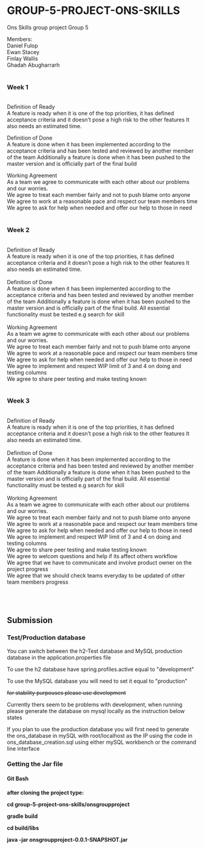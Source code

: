 # GROUP-5-PROJECT-ONS-SKILLS

Ons Skills group project
Group 5

Members:
<br>
Daniel Fulop
<br>
Ewan Stacey
<br>
Finlay Wallis
<br>
Ghadah Abugharrarh
<br>
<br>
<h3>Week 1</h3>
<br>
Definition of Ready<br>
A feature is ready when it is one of the top priorities, it has defined acceptance criteria and it doesn’t pose a high risk to the other features
It also needs an estimated time.<br>

Definition of Done<br>
A feature is done when it has been implemented according to the acceptance criteria and has been tested and reviewed by another member of the team
Additionally a feature is done when it has been pushed to the master version and is officially part of the final build
<br>

Working Agreement
<br>
As a team we agree to communicate with each other about our problems and our worries.<br>
We agree to treat each member fairly and not to push blame onto anyone<br>
We agree to work at a reasonable pace and respect our team members time<br>
We agree to ask for help when needed and offer our help to those in need<br>
<br>

<h3>Week 2</h3>

<br>
Definition of Ready
<br>
A feature is ready when it is one of the top priorities, it has defined acceptance criteria and it doesn’t pose a high risk to the other features
It also needs an estimated time.
<br>

<br>
Definition of Done 
<br>
A feature is done when it has been implemented according to the acceptance criteria and has been tested and reviewed by another member of the team
Additionally a feature is done when it has been pushed to the master version and is officially part of the final build. All essential functionality must be tested e.g search for skill
<br>

<br>
Working Agreement
<br>
As a team we agree to communicate with each other about our problems and our worries.<br>
We agree to treat each member fairly and not to push blame onto anyone<br>
We agree to work at a reasonable pace and respect our team members time<br>
We agree to ask for help when needed and offer our help to those in need<br>
We agree to implement and respect WIP limit of 3 and 4 on doing and testing columns<br>
We agree to share peer testing and make testing known<br>


<br>

<h3>Week 3</h3>

<br>
Definition of Ready
<br>
A feature is ready when it is one of the top priorities, it has defined acceptance criteria and it doesn’t pose a high risk to the other features
It also needs an estimated time.
<br>

<br>
Definition of Done 
<br>
A feature is done when it has been implemented according to the acceptance criteria and has been tested and reviewed by another member of the team
Additionally a feature is done when it has been pushed to the master version and is officially part of the final build. All essential functionality must be tested e.g search for skill
<br>

<br>
Working Agreement
<br>
As a team we agree to communicate with each other about our problems and our worries.<br>
We agree to treat each member fairly and not to push blame onto anyone<br>
We agree to work at a reasonable pace and respect our team members time<br>
We agree to ask for help when needed and offer our help to those in need<br>
We agree to implement and respect WIP limit of 3 and 4 on doing and testing columns<br>
We agree to share peer testing and make testing known<br>
We agree to welcom questions and help if its affect others workflow <br>
We agree that we have to communicate and involve product owner on the project progress <br>
We agree that we should check teams everyday to be updated of other team members progress<br>

<br>
<br>
<br>

<h2>Submission</h2>
<h3>Test/Production database</h3>
<p>You can switch between the h2-Test database and MySQL production database in the application.properties file</p>
<p>To use the h2 database have spring.profiles.active equal to "development"</p>
<p>To use the MySQL database you will need to set it equal to "production"</p>
<p><strike>for stability purpouses please use development</strike></p>
<p>Currently thers seem to be problems with development, when running please generate the database on mysql locally as the instruction below states</p>
<p>If you plan to use the production database you will first need to generate the ons_database in mySQL with root/localhost as the IP using the code in ons_database_creation.sql using either mySQL workbench or the command line interface</p>

<h3>Getting the Jar file</h3>
<h4>Git Bash<h4>
<p>after cloning the project type:</p>
<p>cd group-5-project-ons-skills/onsgroupproject</p>
<p>gradle build</p>
<p>cd build/libs</p>
<p>java -jar onsgroupproject-0.0.1-SNAPSHOT.jar</p>
